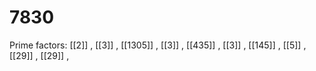 # 7830

Prime factors: [[2]] , [[3]] , [[1305]] , [[3]] , [[435]] , [[3]] , [[145]] , [[5]] , [[29]] , [[29]] , 